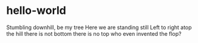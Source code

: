 # hello-world
Stumbling downhill, be my tree
Here we are standing still
Left to right atop the hill
there is not bottom
there is no top
who even invented the flop?
